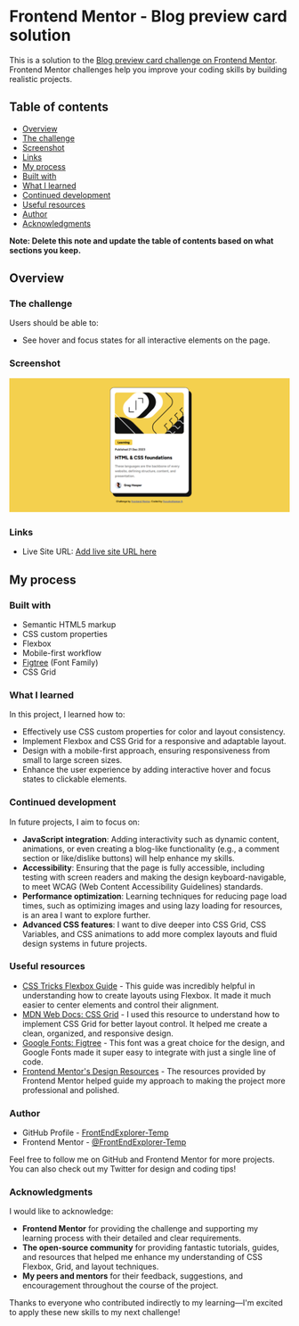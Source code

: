 # Frontend Mentor - Blog preview card solution

This is a solution to the [Blog preview card challenge on Frontend Mentor](https://www.frontendmentor.io/challenges/blog-preview-card-ckPaj01IcS). Frontend Mentor challenges help you improve your coding skills by building realistic projects.

## Table of contents

- [Overview](#overview)
- [The challenge](#the-challenge)
- [Screenshot](#screenshot)
- [Links](#links)
- [My process](#my-process)
- [Built with](#built-with)
- [What I learned](#what-i-learned)
- [Continued development](#continued-development)
- [Useful resources](#useful-resources)
- [Author](#author)
- [Acknowledgments](#acknowledgments)

**Note: Delete this note and update the table of contents based on what sections you keep.**

## Overview

### The challenge

Users should be able to:

- See hover and focus states for all interactive elements on the page.

### Screenshot

![](./preview.png)

### Links

- Live Site URL: [Add live site URL here](https://your-live-site-url.com)

## My process

### Built with

- Semantic HTML5 markup
- CSS custom properties
- Flexbox
- Mobile-first workflow
- [Figtree](https://fonts.google.com/specimen/Figtree) (Font Family)
- CSS Grid

### What I learned

In this project, I learned how to:

- Effectively use CSS custom properties for color and layout consistency.
- Implement Flexbox and CSS Grid for a responsive and adaptable layout.
- Design with a mobile-first approach, ensuring responsiveness from small to large screen sizes.
- Enhance the user experience by adding interactive hover and focus states to clickable elements.

### Continued development

In future projects, I aim to focus on:

- **JavaScript integration**: Adding interactivity such as dynamic content, animations, or even creating a blog-like functionality (e.g., a comment section or like/dislike buttons) will help enhance my skills.
- **Accessibility**: Ensuring that the page is fully accessible, including testing with screen readers and making the design keyboard-navigable, to meet WCAG (Web Content Accessibility Guidelines) standards.
- **Performance optimization**: Learning techniques for reducing page load times, such as optimizing images and using lazy loading for resources, is an area I want to explore further.
- **Advanced CSS features**: I want to dive deeper into CSS Grid, CSS Variables, and CSS animations to add more complex layouts and fluid design systems in future projects.

### Useful resources

- [CSS Tricks Flexbox Guide](https://css-tricks.com/snippets/css/a-guide-to-flexbox/) - This guide was incredibly helpful in understanding how to create layouts using Flexbox. It made it much easier to center elements and control their alignment.
- [MDN Web Docs: CSS Grid](https://developer.mozilla.org/en-US/docs/Web/CSS/CSS_Grid_Layout) - I used this resource to understand how to implement CSS Grid for better layout control. It helped me create a clean, organized, and responsive design.
- [Google Fonts: Figtree](https://fonts.google.com/specimen/Figtree) - This font was a great choice for the design, and Google Fonts made it super easy to integrate with just a single line of code.
- [Frontend Mentor's Design Resources](https://www.frontendmentor.io/resources) - The resources provided by Frontend Mentor helped guide my approach to making the project more professional and polished.

### Author

- GitHub Profile - [FrontEndExplorer-Temp](https://github.com/FrontEndExplorer-Temp)
- Frontend Mentor - [@FrontEndExplorer-Temp](https://www.frontendmentor.io/profile/FrontEndExplorer-Temp)

Feel free to follow me on GitHub and Frontend Mentor for more projects. You can also check out my Twitter for design and coding tips!

### Acknowledgments

I would like to acknowledge:

- **Frontend Mentor** for providing the challenge and supporting my learning process with their detailed and clear requirements.
- **The open-source community** for providing fantastic tutorials, guides, and resources that helped me enhance my understanding of CSS Flexbox, Grid, and layout techniques.
- **My peers and mentors** for their feedback, suggestions, and encouragement throughout the course of the project.

Thanks to everyone who contributed indirectly to my learning—I'm excited to apply these new skills to my next challenge!
